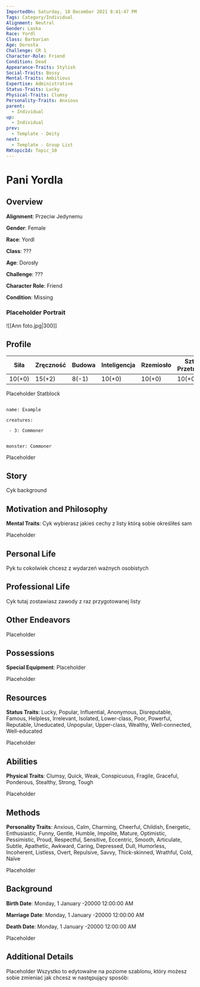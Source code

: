 ```yaml
---
ImportedOn: Saturday, 18 December 2021 8:41:47 PM
Tags: Category/Individual
Alignment: Neutral
Gender: Laska
Race: Yordl
Class: Barbarian
Age: Dorosła
Challenge: CR 1
Character-Role: Friend
Condition: Dead
Appearance-Traits: Stylish
Social-Traits: Bossy
Mental-Traits: Ambitious
Expertise: Administrative
Status-Traits: Lucky
Physical-Traits: Clumsy
Personality-Traits: Anxious
parent:
  - Individual
up:
  - Individual
prev:
  - Template - Deity
next:
  - Template - Group List
RWtopicId: Topic_10
---
```

#  Pani Yordla
## Overview
**Alignment**: Przeciw Jedynemu

**Gender**: Female

**Race**: Yordl 

**Class**: ???

**Age**: Dorosły

**Challenge**: ???

**Character Role**: Friend

**Condition**: Missing

### Placeholder Portrait
![[Ann foto.jpg|300]]


## Profile


| Siła | Zręczność | Budowa | Inteligencja | Rzemiosło | Sztuka Przetrwania |
|---|---|---|---|---|---|
| 10(+0) | 15(+2) | 8(-1) | 10(+0) | 10(+0) | 10(+0) |

Placeholder Statblock

```encounter

name: Example

creatures:

 - 3: Commoner

```

```statblock

monster: Commoner

```

Placeholder

## Story
Cyk background

## Motivation and Philosophy
**Mental Traits**: Cyk wybierasz jakieś cechy z listy którą sobie określiłeś sam

Placeholder

## Personal Life
Pyk tu cokolwiek chcesz z wydarzeń ważnych osobistych

## Professional Life
Cyk tutaj zostawiasz zawody z raz przygotowanej listy


## Other Endeavors
Placeholder

## Possessions
**Special Equipment**: Placeholder

Placeholder

## Resources
**Status Traits**: Lucky, Popular, Influential, Anonymous, Disreputable, Famous, Helpless, Irrelevant, Isolated, Lower-class, Poor, Powerful, Reputable, Uneducated, Unpopular, Upper-class, Wealthy, Well-connected, Well-educated

Placeholder

## Abilities
**Physical Traits**: Clumsy, Quick, Weak, Conspicuous, Fragile, Graceful, Ponderous, Stealthy, Strong, Tough

Placeholder

## Methods
**Personality Traits**: Anxious, Calm, Charming, Cheerful, Childish, Energetic, Enthusiastic, Funny, Gentle, Humble, Impolite, Mature, Optimistic, Pessimistic, Proud, Respectful, Sensitive, Eccentric, Smooth, Articulate, Subtle, Apathetic, Awkward, Caring, Depressed, Dull, Humorless, Incoherent, Listless, Overt, Repulsive, Savvy, Thick-skinned, Wrathful, Cold, Naïve

Placeholder

## Background
**Birth Date**: Monday, 1 January -20000 12:00:00 AM

**Marriage Date**: Monday, 1 January -20000 12:00:00 AM

**Death Date**: Monday, 1 January -20000 12:00:00 AM

Placeholder

## Additional Details
Placeholder
Wszystko to edytowalne na poziome szablonu, który możesz sobie zmieniać jak chcesz w następujący sposób:
